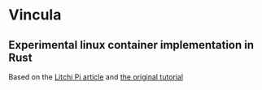 # Vincula

## Experimental linux container implementation in Rust

Based on the [Litchi Pi article](https://litchipi.github.io/series/container_in_rust) and [the original tutorial](https://blog.lizzie.io/linux-containers-in-500-loc.html)
